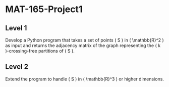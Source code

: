 # MAT-165-Project1

## Level 1
Develop a Python program that takes a set of points \( S \) in \( \mathbb{R}^2 \) as input and returns the adjacency matrix of the graph representing the \( k \)-crossing-free partitions of \( S \).

## Level 2
Extend the program to handle \( S \) in \( \mathbb{R}^3 \) or higher dimensions.
